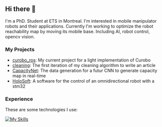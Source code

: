 ## Hi there 👋

I'm a PhD. Student at ETS in Montreal. I'm interested in mobile manipulator robots and their applications. Currently I'm working to optimize the robot reachability map by moving its mobile base. Including AI, robot control, opencv vision.

### My Projects
- [curobo_ros](https://github.com/Lab-CORO/curobo_ros): My current project for a light implementation of Curobo
- [cleaning](https://github.com/Lab-CORO/cleaning): The first iteration of my cleaning algorithm to write an article
- [CapacityNet](https://github.com/Lab-CORO/CapaciNet): The data generation for a futur CNN to generate capacity map in real-time
- [HoloSoft](https://github.com/will-44/holosoft.git): A software for the control of an omnidirectional robot with a stm32 

### Experience
These are some technologies I use:

[![My Skills](https://skillicons.dev/icons?i=python,arduino,bash,cpp,cmake,docker,git,github,latex,ubuntu,md,ros,vscode,clion,eclipse)](https://skillicons.dev)






<!--
**will-44/will-44** is a ✨ _special_ ✨ repository because its `README.md` (this file) appears on your GitHub profile.

Here are some ideas to get you started:

- 🔭 I’m currently working on ...
- 🌱 I’m currently learning ...
- 👯 I’m looking to collaborate on ...
- 🤔 I’m looking for help with ...
- 💬 Ask me about ...
- 📫 How to reach me: ...
- 😄 Pronouns: ...
- ⚡ Fun fact: ...
-->

